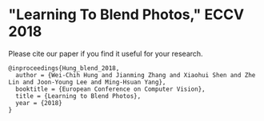 
# "Learning To Blend Photos," ECCV 2018



Please cite our paper if you find it useful for your research.
```
@inproceedings{Hung_blend_2018,
  author = {Wei-Chih Hung and Jianming Zhang and Xiaohui Shen and Zhe Lin and Joon-Young Lee and Ming-Hsuan Yang},
  booktitle = {European Conference on Computer Vision},
  title = {Learning to Blend Photos},
  year = {2018}
}
```
